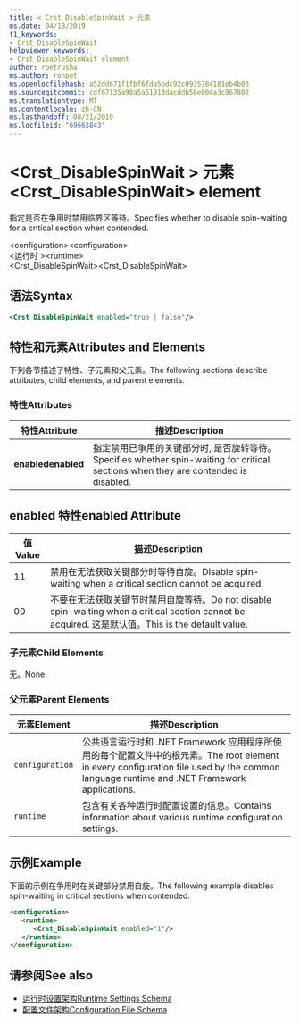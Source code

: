 ```yaml
---
title: < Crst_DisableSpinWait > 元素
ms.date: 04/18/2019
f1_keywords:
- Crst_DisableSpinWait
helpviewer_keywords:
- Crst_DisableSpinWait element
author: rpetrusha
ms.author: ronpet
ms.openlocfilehash: a52dd671f1fbf6fda5bdc92c0935784181eb4b03
ms.sourcegitcommit: cdf67135a98a5a51913dacddb58e004a3c867802
ms.translationtype: MT
ms.contentlocale: zh-CN
ms.lasthandoff: 08/21/2019
ms.locfileid: "69663843"
---
```

# <a name="crst_disablespinwait-element"></a><span data-ttu-id="e5fe5-102">\<Crst_DisableSpinWait > 元素</span><span class="sxs-lookup"><span data-stu-id="e5fe5-102">\<Crst_DisableSpinWait> element</span></span>

<span data-ttu-id="e5fe5-103">指定是否在争用时禁用临界区等待。</span><span class="sxs-lookup"><span data-stu-id="e5fe5-103">Specifies whether to disable spin-waiting for a critical section when contended.</span></span>  
  
 <span data-ttu-id="e5fe5-104">\<configuration></span><span class="sxs-lookup"><span data-stu-id="e5fe5-104">\<configuration></span></span>  
<span data-ttu-id="e5fe5-105">\<运行时 ></span><span class="sxs-lookup"><span data-stu-id="e5fe5-105">\<runtime></span></span>  
<span data-ttu-id="e5fe5-106">\<Crst_DisableSpinWait></span><span class="sxs-lookup"><span data-stu-id="e5fe5-106">\<Crst_DisableSpinWait></span></span>  
  
## <a name="syntax"></a><span data-ttu-id="e5fe5-107">语法</span><span class="sxs-lookup"><span data-stu-id="e5fe5-107">Syntax</span></span>  
  
```xml  
<Crst_DisableSpinWait enabled="true | false"/>  
```  
  
## <a name="attributes-and-elements"></a><span data-ttu-id="e5fe5-108">特性和元素</span><span class="sxs-lookup"><span data-stu-id="e5fe5-108">Attributes and Elements</span></span>

<span data-ttu-id="e5fe5-109">下列各节描述了特性、子元素和父元素。</span><span class="sxs-lookup"><span data-stu-id="e5fe5-109">The following sections describe attributes, child elements, and parent elements.</span></span>  
  
### <a name="attributes"></a><span data-ttu-id="e5fe5-110">特性</span><span class="sxs-lookup"><span data-stu-id="e5fe5-110">Attributes</span></span>  
  
|<span data-ttu-id="e5fe5-111">特性</span><span class="sxs-lookup"><span data-stu-id="e5fe5-111">Attribute</span></span>|<span data-ttu-id="e5fe5-112">描述</span><span class="sxs-lookup"><span data-stu-id="e5fe5-112">Description</span></span>|  
|---------------|-----------------|  
|<span data-ttu-id="e5fe5-113">**enabled**</span><span class="sxs-lookup"><span data-stu-id="e5fe5-113">**enabled**</span></span>|<span data-ttu-id="e5fe5-114">指定禁用已争用的关键部分时, 是否旋转等待。</span><span class="sxs-lookup"><span data-stu-id="e5fe5-114">Specifies whether spin-waiting for critical sections when they are contended is disabled.</span></span>|  
  
## <a name="enabled-attribute"></a><span data-ttu-id="e5fe5-115">enabled 特性</span><span class="sxs-lookup"><span data-stu-id="e5fe5-115">enabled Attribute</span></span>  
  
|<span data-ttu-id="e5fe5-116">值</span><span class="sxs-lookup"><span data-stu-id="e5fe5-116">Value</span></span>|<span data-ttu-id="e5fe5-117">描述</span><span class="sxs-lookup"><span data-stu-id="e5fe5-117">Description</span></span>|  
|-----------|-----------------|  
|<span data-ttu-id="e5fe5-118">1</span><span class="sxs-lookup"><span data-stu-id="e5fe5-118">1</span></span>|<span data-ttu-id="e5fe5-119">禁用在无法获取关键部分时等待自旋。</span><span class="sxs-lookup"><span data-stu-id="e5fe5-119">Disable spin-waiting when a critical section cannot be acquired.</span></span>|  
|<span data-ttu-id="e5fe5-120">0</span><span class="sxs-lookup"><span data-stu-id="e5fe5-120">0</span></span>|<span data-ttu-id="e5fe5-121">不要在无法获取关键节时禁用自旋等待。</span><span class="sxs-lookup"><span data-stu-id="e5fe5-121">Do not disable spin-waiting when a critical section cannot be acquired.</span></span> <span data-ttu-id="e5fe5-122">这是默认值。</span><span class="sxs-lookup"><span data-stu-id="e5fe5-122">This is the default value.</span></span>|  
  
### <a name="child-elements"></a><span data-ttu-id="e5fe5-123">子元素</span><span class="sxs-lookup"><span data-stu-id="e5fe5-123">Child Elements</span></span>  
 <span data-ttu-id="e5fe5-124">无。</span><span class="sxs-lookup"><span data-stu-id="e5fe5-124">None.</span></span>  
  
### <a name="parent-elements"></a><span data-ttu-id="e5fe5-125">父元素</span><span class="sxs-lookup"><span data-stu-id="e5fe5-125">Parent Elements</span></span>  
  
|<span data-ttu-id="e5fe5-126">元素</span><span class="sxs-lookup"><span data-stu-id="e5fe5-126">Element</span></span>|<span data-ttu-id="e5fe5-127">描述</span><span class="sxs-lookup"><span data-stu-id="e5fe5-127">Description</span></span>|  
|-------------|-----------------|  
|`configuration`|<span data-ttu-id="e5fe5-128">公共语言运行时和 .NET Framework 应用程序所使用的每个配置文件中的根元素。</span><span class="sxs-lookup"><span data-stu-id="e5fe5-128">The root element in every configuration file used by the common language runtime and .NET Framework applications.</span></span>|  
|`runtime`|<span data-ttu-id="e5fe5-129">包含有关各种运行时配置设置的信息。</span><span class="sxs-lookup"><span data-stu-id="e5fe5-129">Contains information about various runtime configuration settings.</span></span>|  
  
## <a name="example"></a><span data-ttu-id="e5fe5-130">示例</span><span class="sxs-lookup"><span data-stu-id="e5fe5-130">Example</span></span>  

<span data-ttu-id="e5fe5-131">下面的示例在争用时在关键部分禁用自旋。</span><span class="sxs-lookup"><span data-stu-id="e5fe5-131">The following example disables spin-waiting in critical sections when contended.</span></span>  
  
```xml  
<configuration>  
   <runtime>  
      <Crst_DisableSpinWait enabled="1"/>  
   </runtime>  
</configuration>  
```  
  
## <a name="see-also"></a><span data-ttu-id="e5fe5-132">请参阅</span><span class="sxs-lookup"><span data-stu-id="e5fe5-132">See also</span></span>

- [<span data-ttu-id="e5fe5-133">运行时设置架构</span><span class="sxs-lookup"><span data-stu-id="e5fe5-133">Runtime Settings Schema</span></span>](index.md)
- [<span data-ttu-id="e5fe5-134">配置文件架构</span><span class="sxs-lookup"><span data-stu-id="e5fe5-134">Configuration File Schema</span></span>](../index.md)
